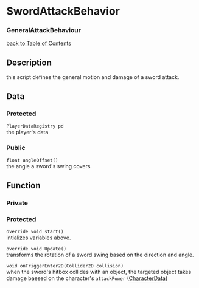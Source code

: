 # SwordAttackBehavior
### GeneralAttackBehaviour

[back to Table of Contents](/TableOfContents.md)

## Description   
this script defines the general motion and damage of a sword attack.

## Data

### Protected

`PlayerDataRegistry pd`  
the player's data

### Public

`float angleOffset()`  
the angle a sword's swing covers


## Function

### Private

### Protected

`override void start()`  
intializes variables above.

`override void Update()`   
transforms the rotation of a sword swing based on the direction and angle.

`void onTriggerEnter2D(Collider2D collision)`  
when the sword's hitbox collides with an object, the targeted object takes damage baesed on the character's `attackPower` ([CharacterData](/Assets/Scripts/Character/CharacterData.md))
